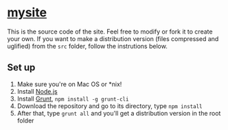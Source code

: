 # [mysite](http://haohany.github.io)
This is the source code of the site. Feel free to modify or fork it to create your own. If you want to make a distribution version (files compressed and uglified) from the `src` folder, follow the instrutions below. 
## Set up
1. Make sure you're on Mac OS or *nix!
2. Install [Node.js](http://nodejs.org/)
3. Install [Grunt](http://gruntjs.com/), `npm install -g grunt-cli`
4. Download the repository and go to its directory, type `npm install`
5. After that, type `grunt all` and you'll get a distribution version in the root folder

